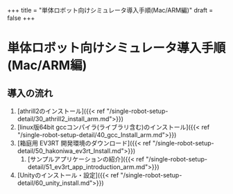+++
title = "単体ロボット向けシミュレータ導入手順(Mac/ARM編)"
draft = false
+++

# 単体ロボット向けシミュレータ導入手順(Mac/ARM編)



## 導入の流れ

1. [athrill2のインストール]({{< ref "/single-robot-setup-detail/30_athrill2_install_arm.md">}})
1. [linux版64bit gccコンパイラ(ライブラリ含む)のインストール]({{< ref "/single-robot-setup-detail/40_gcc_Install_arm.md">}})
1. [箱庭用 EV3RT 開発環境のダウンロード]({{< ref "/single-robot-setup-detail/50_hakoniwa_ev3rt_Install.md">}})
    1. [サンプルアプリケーションの紹介]({{< ref "/single-robot-setup-detail/51_ev3rt_app_introduction_arm.md">}})
1. [Unityのインストール・設定]({{< ref "/single-robot-setup-detail/60_unity_install.md">}})